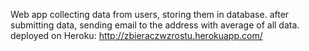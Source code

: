 Web app collecting data from users, storing them in database. after submitting data, sending email to the address with average of all data.
deployed on Heroku: http://zbieraczwzrostu.herokuapp.com/